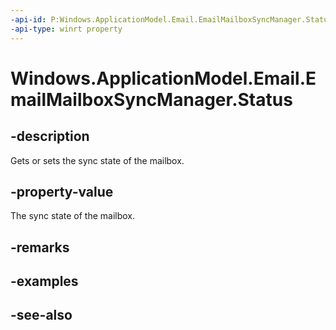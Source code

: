 ```yaml
---
-api-id: P:Windows.ApplicationModel.Email.EmailMailboxSyncManager.Status
-api-type: winrt property
---
```


<!-- Property syntax
public Windows.ApplicationModel.Email.EmailMailboxSyncStatus Status { get;  set; }
-->

# Windows.ApplicationModel.Email.EmailMailboxSyncManager.Status

## -description
Gets or sets the sync state of the mailbox.

## -property-value
The sync state of the mailbox.

## -remarks

## -examples

## -see-also
